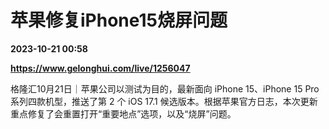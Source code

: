 # 苹果修复iPhone15烧屏问题

**2023-10-21 00:58**

**https://www.gelonghui.com/live/1256047**

格隆汇10月21日｜苹果公司以测试为目的，最新面向 iPhone 15、iPhone 15 Pro 系列四款机型，推送了第 2 个 iOS 17.1 候选版本。根据苹果官方日志，本次更新重点修复了会重置打开“重要地点”选项，以及“烧屏”问题。